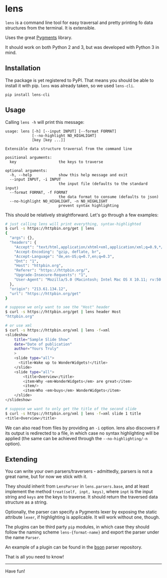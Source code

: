 # lens

`lens` is a command line tool for easy traversal and
pretty printing fo data structures from the terminal.
It is extensible.

Uses the great [Pygments](http://pygments.org/) library.

It should work on both Python 2 and 3, but was developed
with Python 3 in mind.

## Installation

The package is yet registered to PyPI. That means you should
be able to install it with pip. `lens` was already taken, so
we used `lens-cli`.

```
pip install lens-cli
```

## Usage

Calling `lens -h` will print this message:

```
usage: lens [-h] [--input INPUT] [--format FORMAT]
            [--no-highlight NO_HIGHLIGHT]
            [key [key ...]]

Extensible data structure traversal from the command line

positional arguments:
  key                   the keys to traverse

optional arguments:
  -h, --help            show this help message and exit
  --input INPUT, -i INPUT
                        the input file (defaults to the standard input)
  --format FORMAT, -f FORMAT
                        the data format to consume (defaults to json)
  --no-highlight NO_HIGHLIGHT, -n NO_HIGHLIGHT
                        prevent syntax highlighting
```

This should be relatively straightforward. Let's go through a few examples:

```bash
# just calling lens will print everything, syntax-highlighted
$ curl -s https://httpbin.org/get | lens
{
  "args": {}, 
  "headers": {
    "Accept": "text/html,application/xhtml+xml,application/xml;q=0.9,*/*;q=0.8", 
    "Accept-Encoding": "gzip, deflate, br", 
    "Accept-Language": "de,en-US;q=0.7,en;q=0.3", 
    "Dnt": "1", 
    "Host": "httpbin.org", 
    "Referer": "https://httpbin.org/", 
    "Upgrade-Insecure-Requests": "1", 
    "User-Agent": "Mozilla/5.0 (Macintosh; Intel Mac OS X 10.11; rv:50.0) Gecko/20100101 Firefox/50.0"
  }, 
  "origin": "213.61.134.12", 
  "url": "https://httpbin.org/get"
}

# suppose we only want to see the "Host" header
$ curl -s https://httpbin.org/get | lens header Host
"httpbin.org"

# or use xml
$ curl -s https://httpbin.org/xml | lens -f=xml
<slideshow 
    title="Sample Slide Show"
    date="Date of publication"
    author="Yours Truly"
    >
    <slide type="all">
      <title>Wake up to WonderWidgets!</title>
    </slide>
    <slide type="all">
        <title>Overview</title>
        <item>Why <em>WonderWidgets</em> are great</item>
        <item/>
        <item>Who <em>buys</em> WonderWidgets</item>
    </slide>
</slideshow>

# suppose we want to only get the title of the second slide
$ curl -s https://httpbin.org/xml | lens -f=xml slide 1 title
<title>Overview</title>
```

We can also read from files by providing an `-i` option.
lens also discovers if its output is redirected to a file, in which case
no syntax highlighting will be applied (the same can be achieved through
the `--no-highlighting/-n` option).

## Extending

You can write your own parsers/traversers - admittedly, parsers
is not a great name, but for now we stick with it.

They should inherit from `LensParser` in `lens.parsers.base`,
and at least implement the method `treat(self, inpt, keys)`,
where `inpt` is the input string and `keys` are the keys to
traverse. It should return the traversed data structure as a
string.

Optionally, the parser can specify a Pygments lexer by exposing
the static attribute `lexer`, if highlighting is applicable. It
will work without one, though.

The plugins can be third party `pip` modules, in which case they
should follow the naming scheme `lens-{format-name}` and export
the parser under the name `Parser`.

An example of a plugin can be found in the
[bson](https://github.com/port-zero/lens_bson) parser repository.

That is all you need to know!

<hr/>

Have fun!
